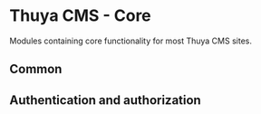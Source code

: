# Thuya CMS - Core

Modules containing core functionality for most Thuya CMS sites. 

## Common

## Authentication and authorization
